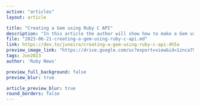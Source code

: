 ```yaml
---
active: "articles"
layout: article

title: "Creating a Gem using Ruby C API"
description: "In this article the author will show how to make a Gem using Ruby C API, using as an example the project musicrb, this Gem uses the lib of C vlc to play music on Ruby."
file: "2023-06-21-creating-a-gem-using-ruby-c-api.md"
link: https://dev.to/juneira/creating-a-gem-using-ruby-c-api-4h5a
preview_image_link: "https://drive.google.com/uc?export=view&id=1znca79CGYwyrW-OPkPJnKH9GM1sx5_7K"
tags: Jun2023
author: 'Ruby News'

preview_full_background: false
preview_blur: true

article_preview_blur: true
round_borders: false
---
```

